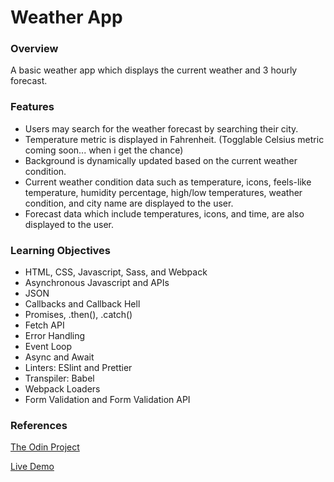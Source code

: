 # Weather App

### Overview
A basic weather app which displays the current weather and 3 hourly forecast.

### Features
- Users may search for the weather forecast by searching their city.
- Temperature metric is displayed in Fahrenheit. (Togglable Celsius metric coming soon... when i get the chance)
- Background is dynamically updated based on the current weather condition.
- Current weather condition data such as temperature, icons, feels-like temperature, humidity percentage, high/low temperatures, weather condition, and city name are displayed to the user.
- Forecast data which include temperatures, icons, and time, are also displayed to the user.

### Learning Objectives
- HTML, CSS, Javascript, Sass, and Webpack
- Asynchronous Javascript and APIs
- JSON
- Callbacks and Callback Hell
- Promises, .then(), .catch()
- Fetch API
- Error Handling
- Event Loop
- Async and Await
- Linters: ESlint and Prettier
- Transpiler: Babel
- Webpack Loaders
- Form Validation and Form Validation API

### References

[The Odin Project](https://www.theodinproject.com/paths/full-stack-javascript/courses/javascript/lessons/weather-app)

[Live Demo](https://prosperitty.github.io/weather-app/)
